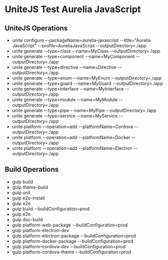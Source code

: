 # UniteJS Test Aurelia JavaScript

## UniteJS Operations

* unite configure --packageName=aurelia-javascript --title="Aurelia JavaScript" --profile=AureliaJavaScript --outputDirectory=./app
* unite generate --type=class --name=MyClass --outputDirectory=./app
* unite generate --type=component --name=MyComponent --outputDirectory=./app
* unite generate --type=directive --name=Directive --outputDirectory=./app
* unite generate --type=enum --name=MyEnum --outputDirectory=./app
* unite generate --type=guard --name=MyGuard --outputDirectory=./app
* unite generate --type=interface --name=MyInterface --outputDirectory=./app
* unite generate --type=module --name=MyModule --outputDirectory=./app
* unite generate --type=pipe --name=MyPipe --outputDirectory=./app
* unite generate --type=service --name=MyService --outputDirectory=./app
* unite platform --operation=add --platformName=Cordova --outputDirectory=./app
* unite platform --operation=add --platformName=Docker --outputDirectory=./app
* unite platform --operation=add --platformName=Electron --outputDirectory=./app

## Build Operations

* gulp build
* gulp theme-build
* gulp unit
* gulp e2e-install
* gulp e2e
* gulp build --buildConfiguration=prod
* gulp e2e
* gulp doc-build
* gulp platform-web-package --buildConfiguration=prod
* gulp platform-electron-dev
* gulp platform-electron-package --buildConfiguration=prod
* gulp platform-docker-package --buildConfiguration=prod
* gulp platform-cordova-dev --buildConfiguration=prod
* gulp platform-cordova-theme --buildConfiguration=prod

